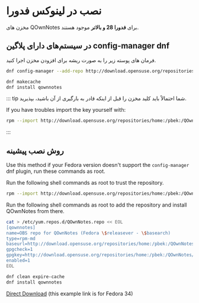 # نصب در لینوکس فدورا

مخزن های QOwnNotes برای **فدورا 28 و بالاتر** موجود هستند.

## در سیستم‌های دارای پلاگین config-manager dnf

فرمان های پوسته زیر را به صورت ریشه برای افزودن مخزن اجرا کنید.

```bash
dnf config-manager --add-repo http://download.opensuse.org/repositories/home:/pbek:/QOwnNotes/Fedora_\$releasever/

dnf makecache
dnf install qownnotes
```

::: tip
شما احتمالاً باید کلید مخزن را قبل از اینکه قادر به بارگیری از آن باشید، بپذیرید.

If you have troubles import the key yourself with:

```bash
rpm --import http://download.opensuse.org/repositories/home:/pbek:/QOwnNotes/Fedora_34/repodata/repomd.xml.key
```
:::

## روش نصب پیشینه

Use this method if your Fedora version doesn't support the `config-manager` dnf plugin, run these commands as root.

Run the following shell commands as root to trust the repository.

```bash
rpm --import http://download.opensuse.org/repositories/home:/pbek:/QOwnNotes/Fedora_34/repodata/repomd.xml.key
```

Run the following shell commands as root to add the repository and install QOwnNotes from there.

```bash
cat > /etc/yum.repos.d/QOwnNotes.repo << EOL
[qownnotes]
name=OBS repo for QOwnNotes (Fedora \$releasever - \$basearch)
type=rpm-md
baseurl=http://download.opensuse.org/repositories/home:/pbek:/QOwnNotes/Fedora_\$releasever/
gpgcheck=1
gpgkey=http://download.opensuse.org/repositories/home:/pbek:/QOwnNotes/Fedora_\$releasever/repodata/repomd.xml.key
enabled=1
EOL

dnf clean expire-cache
dnf install qownnotes
```

[Direct Download](https://build.opensuse.org/package/binaries/home:pbek:QOwnNotes/desktop/Fedora_34) (this example link is for Fedora 34)
